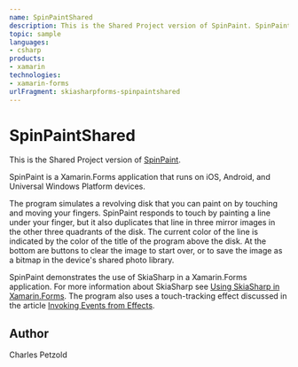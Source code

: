 ```yaml
---
name: SpinPaintShared
description: This is the Shared Project version of SpinPaint. SpinPaint is a Xamarin.Forms application that runs on iOS, Android, and Universal Windows Platform devices. The program simulates a revolving disk that you can paint on by touching and moving your fingers. SpinPaint responds to touch by painting a line under your finger, but it also duplicates that line in three mirror images in the other three quadrants of the disk. The current color of the line is indicated by the color of the title of the program above the disk. At the bottom are buttons to clear the image to start over, or to save the image as a bitmap in the device's shared photo library. SpinPaint demonstrates the use of SkiaSharp in a Xamarin.Forms application. For more information about SkiaSharp see Using SkiaSharp in Xamarin.Forms. The program also uses a touch-tracking effect discussed in the article Invoking Events from Effects.
topic: sample
languages:
- csharp
products:
- xamarin
technologies:
- xamarin-forms
urlFragment: skiasharpforms-spinpaintshared
---
```

SpinPaintShared
===============

This is the Shared Project version of [SpinPaint](https://developer.xamarin.com/samples/xamarin-forms/SkiaSharpForms/SpinPaint/).

SpinPaint is a Xamarin.Forms application that runs on iOS, Android, and Universal Windows Platform devices.

The program simulates a revolving disk that you can paint on by touching and moving your fingers.
SpinPaint responds to touch by painting a line under your finger, but it also duplicates that line in three mirror images in the other three quadrants of the disk.
The current color of the line is indicated by the color of the title of the program above the disk. At the bottom are buttons to clear the image to start over, or to save the image as a bitmap in the device's shared photo library.

SpinPaint demonstrates the use of SkiaSharp in a Xamarin.Forms application. For more information about SkiaSharp see [Using SkiaSharp in Xamarin.Forms](/guides/xamarin-forms/advanced/skiasharp/). The program also uses a touch-tracking effect discussed in the article [Invoking Events from Effects](/guides/xamarin-forms/application-fundamentals/effects/touch-tracking/).

Author
------
Charles Petzold